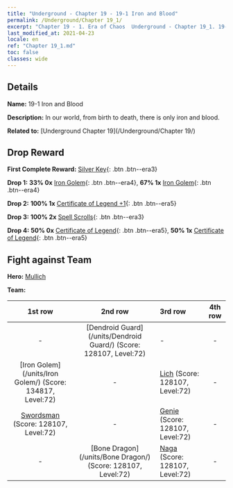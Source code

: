 ```yaml
---
title: "Underground - Chapter 19 - 19-1 Iron and Blood"
permalink: /Underground/Chapter 19_1/
excerpt: "Chapter 19 - 1. Era of Chaos  Underground - Chapter 19_1. 19-1 Iron and Blood"
last_modified_at: 2021-04-23
locale: en
ref: "Chapter 19_1.md"
toc: false
classes: wide
---
```


## Details

 **Name:** 19-1 Iron and Blood

 **Description:** In our world, from birth to death, there is only iron and blood. 

 **Related to:** [Underground Chapter 19](/Underground/Chapter 19/)

## Drop Reward

 **First Complete Reward:** [Silver Key](/Items/con_693/){: .btn .btn--era3}

 **Drop 1:** **33% 0x** [Iron Golem](/Items/unt_237/){: .btn .btn--era4}, **67% 1x** [Iron Golem](/Items/unt_237/){: .btn .btn--era4}

 **Drop 2:** **100% 1x** [Certificate of Legend +1](/Items/mat_74/){: .btn .btn--era5}

 **Drop 3:** **100% 2x** [Spell Scrolls](/Items/con_694/){: .btn .btn--era3}

 **Drop 4:** **50% 0x** [Certificate of Legend](/Items/mat_67/){: .btn .btn--era5}, **50% 1x** [Certificate of Legend](/Items/mat_67/){: .btn .btn--era5}


## Fight against Team
 **Hero:** [Mullich](/heroes/Mullich/)

 **Team:**


  | 1st row | 2nd row | 3rd row | 4th row |
  |:----:|:----:|:----|:----:|
  | - | [Dendroid Guard](/units/Dendroid Guard/) (Score: 128107, Level:72)  | - | - |
  | [Iron Golem](/units/Iron Golem/) (Score: 134817, Level:72)  | - | [Lich](/units/Lich/) (Score: 128107, Level:72)  | - |
  | [Swordsman](/units/Swordsman/) (Score: 128107, Level:72)  | - | [Genie](/units/Genie/) (Score: 128107, Level:72)  | - |
  | - | [Bone Dragon](/units/Bone Dragon/) (Score: 128107, Level:72)  | [Naga](/units/Naga/) (Score: 128107, Level:72)  | - |


